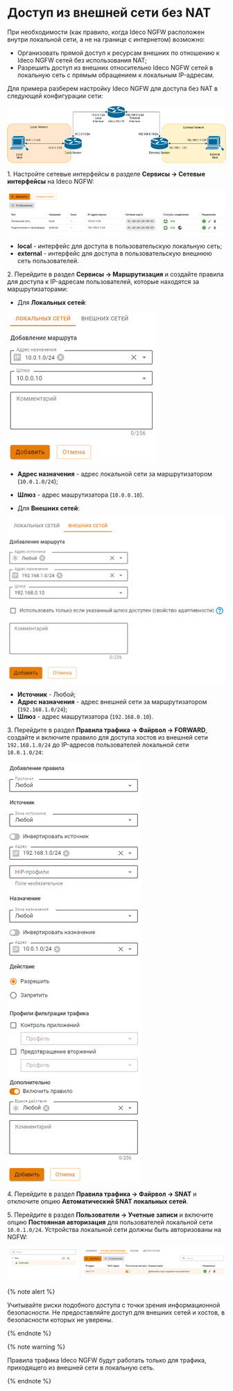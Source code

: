 # Доступ из внешней сети без NAT

При необходимости (как правило, когда Ideco NGFW расположен внутри локальной сети, а не на границе с интернетом) возможно:

* Организовать прямой доступ к ресурсам внешних по отношению к Ideco NGFW сетей без использования NAT;
* Разрешить доступ из внешних относительно Ideco NGFW сетей в локальную сеть с прямым обращением к локальным IP-адресам.

Для примера разберем настройку Ideco NGFW для доступа без NAT в следующей конфигурации сети:

![](../../../_images/access-from-external-network-without-nat.png)

1\. Настройте сетевые интерфейсы в разделе **Сервисы -> Сетевые интерфейсы** на Ideco NGFW:

![](../../../_images/interfaces.png)

* **local** - интерфейс для доступа в пользовательскую локальную сеть;
* **external** - интерфейс для доступа в пользовательскую внешнюю сеть пользователей.

2\. Перейдите в раздел **Сервисы -> Маршрутизация** и создайте правила для доступа к IP-адресам пользователей, которые находятся за маршрутизаторами:

* Для **Локальных сетей**:

![](../../../_images/routing.png)

* **Адрес назначения** - адрес локальной сети за маршрутизатором (`10.0.1.0/24`);
* **Шлюз** - адрес машрутизатора (`10.0.0.10`).

* Для **Внешних сетей**:

![](../../../_images/routing2.png)

* **Источник** - Любой;
* **Адрес назначения** - адрес внешней сети за маршрутизатором (`192.168.1.0/24`);
* **Шлюз** - адрес машрутизатора (`192.168.0.10`).

3\. Перейдите в раздел **Правила трафика -> Файрвол -> FORWARD**, создайте и включите правило для доступа хостов из внешней сети `192.168.1.0/24` до IP-адресов пользователей локальной сети `10.0.1.0/24`:

![](../../../_images/firewall5.png)

4\. Перейдите в раздел **Правила трафика -> Файрвол -> SNAT** и отключите опцию **Автоматический SNAT локальных сетей**.

5\. Перейдите в раздел **Пользователи -> Учетные записи** и включите опцию **Постоянная авторизация** для пользователей локальной сети `10.0.1.0/24`. Устройства локальной сети должны быть авторизованы на NGFW:

![](../../../_images/tree20.png)

{% note alert %}

Учитывайте риски подобного доступа с точки зрения информационной безопасности. Не предоставляйте доступ для внешних сетей и хостов, в безопасности которых не уверены.

{% endnote %}

{% note warning %}

Правила трафика Ideco NGFW будут работать только для трафика, приходящего из внешней сети в локальную сеть.

{% endnote %}

